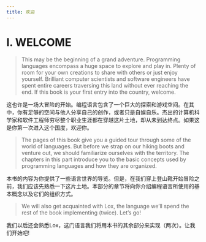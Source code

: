 ```yaml
---
title: 欢迎
---
```

# I. WELCOME

> This may be the beginning of a grand adventure. Programming languages encompass a huge space to explore and play in. Plenty of room for your own creations to share with others or just enjoy yourself. Brilliant computer scientists and software engineers have spent entire careers traversing this land without ever reaching the end. If this book is your first entry into the country, welcome.

这也许是一场大冒险的开始。编程语言包含了一个巨大的探索和游戏空间。在其中，你有足够的空间与他人分享自己的创作，或者只是自娱自乐。杰出的计算机科学家和软件工程师穷尽整个职业生涯都在穿越这片土地，却从未到达终点。如果这是你第一次进入这个国度，欢迎你。

> The pages of this book give you a guided tour through some of the world of languages. But before we strap on our hiking boots and venture out, we should familiarize ourselves with the territory. The chapters in this part introduce you to the basic concepts used by programming languages and how they are organized.

本书的内容为你提供了一些语言世界的导览。但是，在我们穿上登山靴开始冒险之前，我们应该先熟悉一下这片土地。本部分的章节将向你介绍编程语言所使用的基本概念以及它们的组织方式。

> We will also get acquainted with Lox, the language we’ll spend the rest of the book implementing (twice). Let’s go!

我们以后还会熟悉Lox，这门语言我们将用本书的其余部分来实现（两次）。让我们开始吧!

